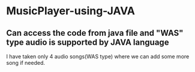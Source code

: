 # MusicPlayer-using-JAVA



## Can access the code from java file and "WAS" type audio is supported by JAVA language


I have taken only 4 audio songs(WAS type) where we can add some more song if needed.
